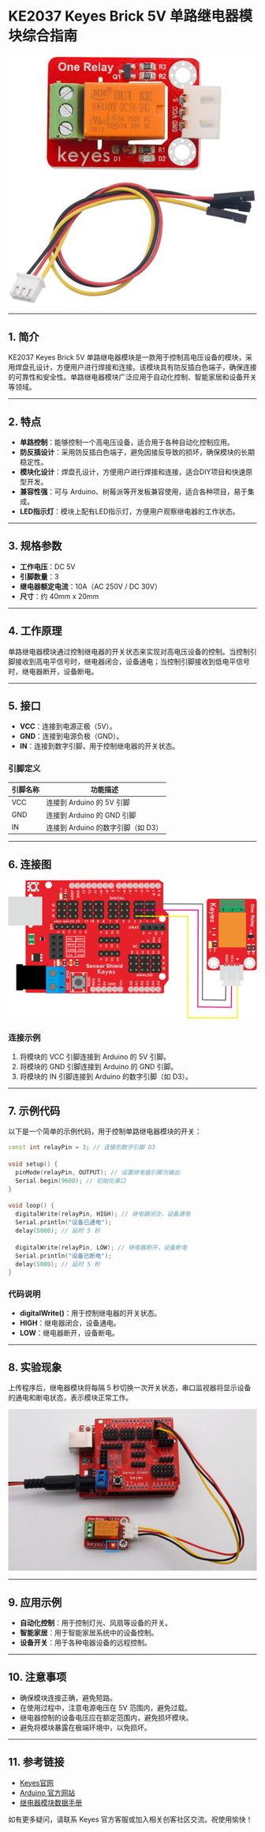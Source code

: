 # KE2037 Keyes Brick 5V 单路继电器模块综合指南

![image-20250317161636872](media/image-20250317161636872.png)

---

## 1. 简介
KE2037 Keyes Brick 5V 单路继电器模块是一款用于控制高电压设备的模块，采用焊盘孔设计，方便用户进行焊接和连接。该模块具有防反插白色端子，确保连接的可靠性和安全性。单路继电器模块广泛应用于自动化控制、智能家居和设备开关等领域。

---

## 2. 特点
- **单路控制**：能够控制一个高电压设备，适合用于各种自动化控制应用。
- **防反插设计**：采用防反插白色端子，避免因接反导致的损坏，确保模块的长期稳定性。
- **模块化设计**：焊盘孔设计，方便用户进行焊接和连接，适合DIY项目和快速原型开发。
- **兼容性强**：可与 Arduino、树莓派等开发板兼容使用，适合各种项目，易于集成。
- **LED指示灯**：模块上配有LED指示灯，方便用户观察继电器的工作状态。

---

## 3. 规格参数
- **工作电压**：DC 5V  
- **引脚数量**：3  
- **继电器额定电流**：10A（AC 250V / DC 30V）  
- **尺寸**：约 40mm x 20mm  

---

## 4. 工作原理
单路继电器模块通过控制继电器的开关状态来实现对高电压设备的控制。当控制引脚接收到高电平信号时，继电器闭合，设备通电；当控制引脚接收到低电平信号时，继电器断开，设备断电。

---

## 5. 接口
- **VCC**：连接到电源正极（5V）。
- **GND**：连接到电源负极（GND）。
- **IN**：连接到数字引脚，用于控制继电器的开关状态。

### 引脚定义
| 引脚名称 | 功能描述                     |
|----------|------------------------------|
| VCC      | 连接到 Arduino 的 5V 引脚   |
| GND      | 连接到 Arduino 的 GND 引脚  |
| IN       | 连接到 Arduino 的数字引脚（如 D3） |

---

## 6. 连接图
![image-20250317161650269](media/image-20250317161650269.png)

### 连接示例
1. 将模块的 VCC 引脚连接到 Arduino 的 5V 引脚。
2. 将模块的 GND 引脚连接到 Arduino 的 GND 引脚。
3. 将模块的 IN 引脚连接到 Arduino 的数字引脚（如 D3）。

---

## 7. 示例代码
以下是一个简单的示例代码，用于控制单路继电器模块的开关：
```cpp
const int relayPin = 3; // 连接到数字引脚 D3

void setup() {
  pinMode(relayPin, OUTPUT); // 设置继电器引脚为输出
  Serial.begin(9600); // 初始化串口
}

void loop() {
  digitalWrite(relayPin, HIGH); // 继电器闭合，设备通电
  Serial.println("设备已通电");
  delay(5000); // 延时 5 秒

  digitalWrite(relayPin, LOW); // 继电器断开，设备断电
  Serial.println("设备已断电");
  delay(5000); // 延时 5 秒
}
```

### 代码说明
- **digitalWrite()**：用于控制继电器的开关状态。
- **HIGH**：继电器闭合，设备通电。
- **LOW**：继电器断开，设备断电。

---

## 8. 实验现象
上传程序后，继电器模块将每隔 5 秒切换一次开关状态，串口监视器将显示设备的通电和断电状态，表示模块正常工作。

![image-20250319091736620](media/image-20250319091736620.png)

---

## 9. 应用示例
- **自动化控制**：用于控制灯光、风扇等设备的开关。
- **智能家居**：用于智能家居系统中的设备控制。
- **设备开关**：用于各种电器设备的远程控制。

---

## 10. 注意事项
- 确保模块连接正确，避免短路。
- 在使用过程中，注意电源电压在 5V 范围内，避免过载。
- 继电器控制的设备电压应在额定范围内，避免损坏模块。
- 避免将模块暴露在极端环境中，以免损坏。

---

## 11. 参考链接
- [Keyes官网](http://www.keyes-robot.com/) 
- [Arduino 官方网站](https://www.arduino.cc)  
- [继电器模块数据手册](https://www.electronicwings.com/public/images/product/relay-module-datasheet.pdf)  

如有更多疑问，请联系 Keyes 官方客服或加入相关创客社区交流。祝使用愉快！